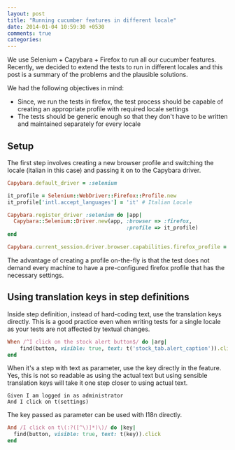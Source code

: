 ```yaml
---
layout: post
title: "Running cucumber features in different locale"
date: 2014-01-04 10:59:30 +0530
comments: true
categories: 
---
```

We use Selenium + Capybara + Firefox to run all our cucumber features. Recently, we decided to extend the tests to run in different locales and this post is a summary of the problems and the plausible solutions.

We had the following objectives in mind:

* Since, we run the tests in firefox, the test process should be capable of creating an appropriate profile with required locale settings
* The tests should be generic enough so that they don't have to be written and maintained separately for every locale

## Setup

The first step involves creating a new browser profile and switching the locale (italian in this case) and passing it on to the Capybara driver.

``` ruby env.rb
Capybara.default_driver = :selenium

it_profile = Selenium::WebDriver::Firefox::Profile.new
it_profile['intl.accept_languages'] = 'it' # Italian Locale

Capybara.register_driver :selenium do |app|
  Capybara::Selenium::Driver.new(app, :browser => :firefox,
                                      :profile => it_profile)
end

Capybara.current_session.driver.browser.capabilities.firefox_profile = it_profile
```
The advantage of creating a profile on-the-fly is that the test does not demand every machine to have a pre-configured firefox profile that has the necessary settings.

<!-- more -->

## Using translation keys in step definitions

Inside step definition, instead of hard-coding text, use the translation keys directly. This is a good practice even when writing tests for a single locale as your tests are not affected by textual changes.

``` ruby alert_steps.rb
When /^I click on the stock alert button$/ do |arg|
	find(button, visible: true, text: t('stock_tab.alert_caption')).click
end
```

When it's a step with text as parameter, use the key directly in the feature. Yes, this is not so readable as using the actual text but using sensible translation keys will take it one step closer to using actual text.
``` cucumber admin.feature 
Given I am logged in as administrator
And I click on t(settings)
```

The key passed as parameter can be used with I18n directly.
``` ruby admin_steps.rb
And /I click on t\(:?([^\)]*)\)/ do |key|
  find(button, visible: true, text: t(key)).click
end
```